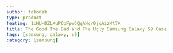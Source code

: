 ```yaml
---
author: tokodab
type: product
featimg: 1xHU-DZLXuP6bFpw6QqAHqr0joAizKt7K
title: The Good The Bad and The Ugly Samsung Galaxy S9 Case
tags: [samsung, galaxy, s9]
category: [samsung]
---
```

